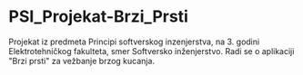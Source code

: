 # PSI_Projekat-Brzi_Prsti
Projekat iz predmeta Principi softverskog inzenjerstva, na 3. godini Elektrotehničkog fakulteta, smer Softversko inženjerstvo. Radi se o aplikaciji "Brzi prsti" za vežbanje brzog kucanja.
